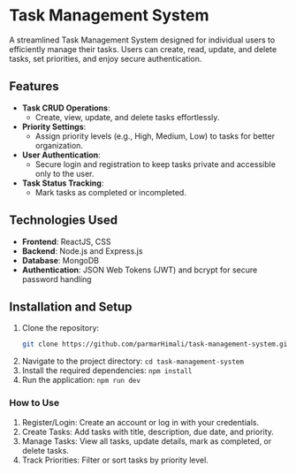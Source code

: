 # Task Management System

A streamlined Task Management System designed for individual users to efficiently manage their tasks. Users can create, read, update, and delete tasks, set priorities, and enjoy secure authentication.

## Features
- **Task CRUD Operations**: 
  - Create, view, update, and delete tasks effortlessly.
- **Priority Settings**: 
  - Assign priority levels (e.g., High, Medium, Low) to tasks for better organization.
- **User Authentication**: 
  - Secure login and registration to keep tasks private and accessible only to the user.
- **Task Status Tracking**: 
  - Mark tasks as completed or incompleted.


## Technologies Used
- **Frontend**: ReactJS, CSS
- **Backend**: Node.js and Express.js
- **Database**: MongoDB
- **Authentication**: JSON Web Tokens (JWT) and bcrypt for secure password handling

## Installation and Setup
1. Clone the repository:
   ```bash
   git clone https://github.com/parmarHimali/task-management-system.git
   ```
2. Navigate to the project directory:
   ```cd task-management-system```
3. Install the required dependencies:
   ```npm install```
4. Run the application:
   ```npm run dev```
   
### How to Use
1. Register/Login: Create an account or log in with your credentials.
2. Create Tasks: Add tasks with title, description, due date, and priority.
3. Manage Tasks: View all tasks, update details, mark as completed, or delete tasks.
4. Track Priorities: Filter or sort tasks by priority level.

